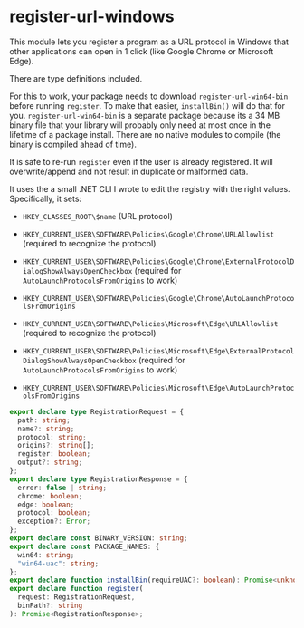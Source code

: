 # register-url-windows

This module lets you register a program as a URL protocol in Windows that other applications can open in 1 click (like Google Chrome or Microsoft Edge).

There are type definitions included.

For this to work, your package needs to download `register-url-win64-bin` before running `register`. To make that easier, `installBin()` will do that for you. `register-url-win64-bin` is a separate package because its a 34 MB binary file that your library will probably only need at most once in the lifetime of a package install. There are no native modules to compile (the binary is compiled ahead of time).

It is safe to re-run `register` even if the user is already registered. It will overwrite/append and not result in duplicate or malformed data.

It uses the a small .NET CLI I wrote to edit the registry with the right values. Specifically, it sets:

- `HKEY_CLASSES_ROOT\$name` (URL protocol)

- `HKEY_CURRENT_USER\SOFTWARE\Policies\Google\Chrome\URLAllowlist` (required to recognize the protocol)
- `HKEY_CURRENT_USER\SOFTWARE\Policies\Google\Chrome\ExternalProtocolDialogShowAlwaysOpenCheckbox` (required for `AutoLaunchProtocolsFromOrigins` to work)
- `HKEY_CURRENT_USER\SOFTWARE\Policies\Google\Chrome\AutoLaunchProtocolsFromOrigins`

- `HKEY_CURRENT_USER\SOFTWARE\Policies\Microsoft\Edge\URLAllowlist` (required to recognize the protocol)
- `HKEY_CURRENT_USER\SOFTWARE\Policies\Microsoft\Edge\ExternalProtocolDialogShowAlwaysOpenCheckbox` (required for `AutoLaunchProtocolsFromOrigins` to work)
- `HKEY_CURRENT_USER\SOFTWARE\Policies\Microsoft\Edge\AutoLaunchProtocolsFromOrigins`

```ts
export declare type RegistrationRequest = {
  path: string;
  name?: string;
  protocol: string;
  origins?: string[];
  register: boolean;
  output?: string;
};
export declare type RegistrationResponse = {
  error: false | string;
  chrome: boolean;
  edge: boolean;
  protocol: boolean;
  exception?: Error;
};
export declare const BINARY_VERSION: string;
export declare const PACKAGE_NAMES: {
  win64: string;
  "win64-uac": string;
};
export declare function installBin(requireUAC?: boolean): Promise<unknown>;
export declare function register(
  request: RegistrationRequest,
  binPath?: string
): Promise<RegistrationResponse>;
```
